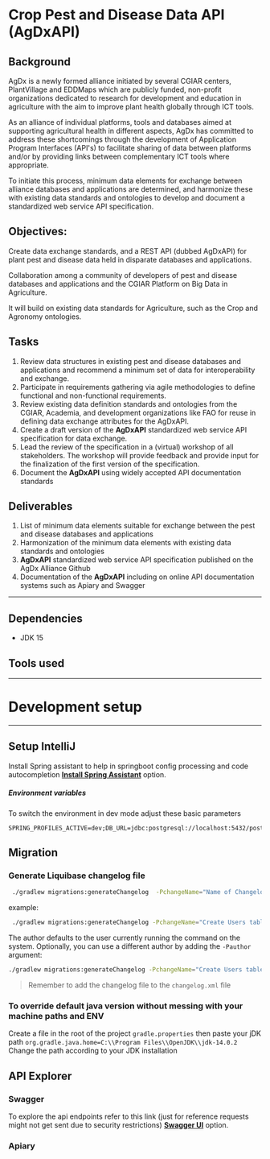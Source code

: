 # Crop Pest and Disease Data API (AgDxAPI)

## Background

AgDx is a newly formed alliance initiated by several CGIAR centers, PlantVillage and EDDMaps which are publicly funded, non-profit organizations dedicated to research for development and education in agriculture with the aim to improve plant health globally through ICT tools.

As an alliance of individual platforms, tools and databases aimed at supporting agricultural health in different aspects, AgDx has committed to address these shortcomings through the development of Application Program Interfaces (API&#39;s) to facilitate sharing of data between platforms and/or by providing links between complementary ICT tools where appropriate.

To initiate this process, minimum data elements for exchange between alliance databases and applications are determined, and harmonize these with existing data standards and ontologies to develop and document a standardized web service API specification.

## Objectives:

Create data exchange standards, and a REST API (dubbed AgDxAPI) for plant pest and disease data held in disparate databases and applications.

Collaboration among a community of developers of pest and disease databases and applications and the CGIAR Platform on Big Data in Agriculture.

It will build on existing data standards for Agriculture, such as the Crop and Agronomy ontologies.

## Tasks

1. Review data structures in existing pest and disease databases and applications and recommend a minimum set of data for interoperability and exchange.
2. Participate in requirements gathering via agile methodologies to define functional and non-functional requirements.
3. Review existing data definition standards and ontologies from the CGIAR, Academia, and development organizations like FAO for reuse in defining data exchange attributes for the AgDxAPI.
4. Create a draft version of the **AgDxAPI** standardized web service API specification for data exchange.
5. Lead the review of the specification in a (virtual) workshop of all stakeholders. The workshop will provide feedback and provide input for the finalization of the first version of the specification.
6. Document the **AgDxAPI** using widely accepted API documentation standards

## Deliverables

1. List of minimum data elements suitable for exchange between the pest and disease databases and applications
2. Harmonization of the minimum data elements with existing data standards and ontologies
3. **AgDxAPI** standardized web service API specification published on the AgDx Alliance Github
4. Documentation of the **AgDxAPI** including on online API documentation systems such as Apiary and Swagger

---

## Dependencies

- JDK 15

## Tools used

---

# Development setup

---

## Setup IntelliJ
Install Spring assistant to help in springboot config processing and code autocompletion
[**Install Spring Assistant**](https://plugins.jetbrains.com/plugin/10229-spring-assistant/)
option.

##### Environment variables
To switch the environment in dev mode adjust these basic parameters
```
SPRING_PROFILES_ACTIVE=dev;DB_URL=jdbc:postgresql://localhost:5432/postgres;DB_USER=user;DB_PASS=pass
``` 

## Migration 
### Generate Liquibase changelog file
```bash
 ./gradlew migrations:generateChangelog  -PchangeName="Name of Changelog"
```

example:
```bash
 ./gradlew migrations:generateChangelog -PchangeName="Create Users table"
```

The author defaults to the user currently running the command on the system. Optionally, you can use a different author
by adding the `-Pauthor` argument:


```bash
./gradlew migrations:generateChangelog -PchangeName="Create Users table" -Pauthor="The Stig"
```

> Remember to add the changelog file to the `changelog.xml` file

### To override default java version without messing with your machine paths and ENV

Create a file in the root of the project `gradle.properties` then paste your jDK path `org.gradle.java.home=C:\\Program Files\\OpenJDK\\jdk-14.0.2`
Change the path according to your JDK installation

## API Explorer
### Swagger
To explore the api endpoints refer to this link (just for reference requests might not get sent due to security restrictions)
[**Swagger UI**](https://app.swaggerhub.com/apis/masgeek/agdxapi/1.0.0)
option.

### Apiary
